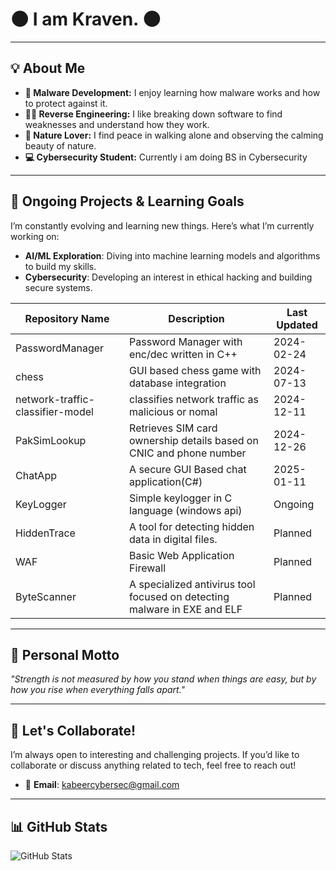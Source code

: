 # 🌑 **I am Kraven.** 🌑
---

## 💡 **About Me**

- **🔐 Malware Development:** I enjoy learning how malware works and how to protect against it.
- **🕵️‍♂️ Reverse Engineering:** I like breaking down software to find weaknesses and understand how they work.
- **🌳 Nature Lover:** I find peace in walking alone and observing the calming beauty of nature.
- **💻 Cybersecurity Student:** Currently i am doing BS in Cybersecurity

---
 


## 🚀 **Ongoing Projects & Learning Goals**
I’m constantly evolving and learning new things. Here’s what I’m currently working on:

- **AI/ML Exploration**: Diving into machine learning models and algorithms to build my skills.
- **Cybersecurity**: Developing an interest in ethical hacking and building secure systems.

| Repository Name                  | Description                                                                            | Last Updated   |
|----------------------------------|----------------------------------------------------------------------------------------|----------------|
| PasswordManager                  | Password Manager with enc/dec written in C++                                           | 2024-02-24     |
| chess                            | GUI based chess game with database integration                                         | 2024-07-13     |
| network-traffic-classifier-model | classifies network traffic as malicious or nomal                                       | 2024-12-11     |
| PakSimLookup                     | Retrieves SIM card ownership details based on CNIC and phone number                    | 2024-12-26     |
| ChatApp                          | A secure GUI Based chat application(C#)                                                | 2025-01-11     |
| KeyLogger                        | Simple keylogger in C language (windows api)                                           | Ongoing        |
| HiddenTrace                      | A tool for detecting hidden data in digital files.                                     | Planned        |
| WAF                              | Basic Web Application Firewall                                                         | Planned        |
| ByteScanner                      | A specialized antivirus tool focused on detecting malware in EXE and ELF               | Planned        |
---

## 📝 **Personal Motto**
_"Strength is not measured by how you stand when things are easy, but by how you rise when everything falls apart."_

---

## 🤝 **Let's Collaborate!**
I’m always open to interesting and challenging projects. If you’d like to collaborate or discuss anything related to tech, feel free to reach out!
- 📧 **Email**: [kabeercybersec@gmail.com](mailto:your.email@example.com)

---

## 📊 **GitHub Stats**
![GitHub Stats](https://github-readme-stats.vercel.app/api?username=0kraven&show_icons=true&hide_title=true&hide=prs)



